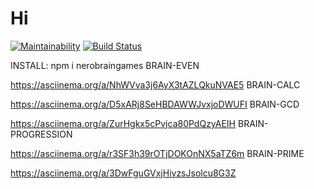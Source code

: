 # Hi
[![Maintainability](https://api.codeclimate.com/v1/badges/dbda8674c0fbc65eaefb/maintainability)](https://codeclimate.com/github/Nero28/frontend-project-lvl1/maintainability)
[![Build Status](https://travis-ci.org/Nero28/frontend-project-lvl1.svg?branch=master)](https://travis-ci.org/Nero28/frontend-project-lvl1)

INSTALL:
npm i nerobraingames
BRAIN-EVEN

https://asciinema.org/a/NhWVva3j6AyX3tAZLQkuNVAE5
BRAIN-CALC

https://asciinema.org/a/D5xARj8SeHBDAWWJvxjoDWUFI
BRAIN-GCD

https://asciinema.org/a/ZurHgkx5cPvjca80PdQzyAEIH
BRAIN-PROGRESSION

https://asciinema.org/a/r3SF3h39rOTjDOKOnNX5aTZ6m
BRAIN-PRIME

https://asciinema.org/a/3DwFguGVxjHivzsJsolcu8G3Z
